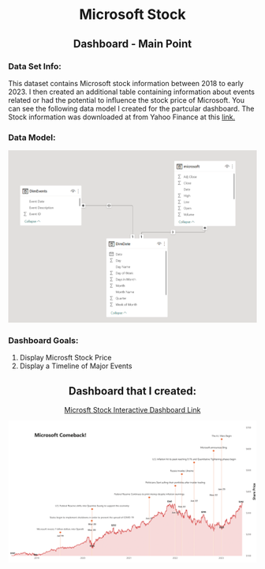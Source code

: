 <h1 align="center">Microsoft Stock</h1>
<h2 align="center">Dashboard - Main Point</h2>

<P>
  <h3>Data Set Info:</h3>
  <P>
    This dataset contains Microsoft stock information between 2018 to early 2023. I then created an additional table containing information about events related or had the 
    potential to influence the stock price of Microsoft. You can see the following data model I created for the partcular dashboard. The Stock information was downloaded at 
    from Yahoo Finance at this <a href="https://finance.yahoo.com/quote/MSFT/?fr=sycsrp_catchall">link.</a>

   <p align="center">
     <h3> Data Model: </h3>
     <img src="Microsoft - Dashboard Images/data_model.PNG">
   </p>
  </P>

  <h3>Dashboard Goals:</h3>
  <P>
    <ol>
      <li>Display Microsft Stock Price</li>
      <li>Display a Timeline of Major Events</li></li>
    </ol>
  </P>
</P>

<P>
  <h2 align="center">Dashboard that I created:</h2>
  <P align="center">
    <a href="https://app.powerbi.com/view?r=eyJrIjoiYmQwNjkwYWQtY2ZmMy00NDBjLWIwMTYtZGE1ODI2MjhkM2QxIiwidCI6ImQxNzU2NzliLWFjZDMtNDY0NC1iZTgyLWFmMDQxOTgyOTc3YSIsImMiOjZ9">
      Microsft Stock Interactive Dashboard Link
    </a>
  </P>
  <img src="Microsoft - Dashboard Images/Microsoft - Dashboard-1.png">
</P>
